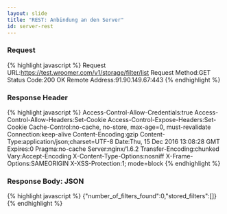 ```yaml
---
layout: slide
title: "REST: Anbindung an den Server"
id: server-rest
---
```

<section markdown="1">

### Request

{% highlight javascript %}
Request URL:https://test.wroomer.com/v1/storage/filter/list
Request Method:GET
Status Code:200 OK
Remote Address:91.90.149.67:443
{% endhighlight %}

</section>

<section markdown="1">

### Response Header

{% highlight javascript %}
Access-Control-Allow-Credentials:true
Access-Control-Allow-Headers:Set-Cookie
Access-Control-Expose-Headers:Set-Cookie
Cache-Control:no-cache, no-store, max-age=0, must-revalidate
Connection:keep-alive
Content-Encoding:gzip
Content-Type:application/json;charset=UTF-8
Date:Thu, 15 Dec 2016 13:08:28 GMT
Expires:0
Pragma:no-cache
Server:nginx/1.6.2
Transfer-Encoding:chunked
Vary:Accept-Encoding
X-Content-Type-Options:nosniff
X-Frame-Options:SAMEORIGIN
X-XSS-Protection:1; mode=block
{% endhighlight %}


</section>

<section markdown="1">

### Response Body: JSON

{% highlight javascript %}
{"number_of_filters_found":0,"stored_filters":[]}
{% endhighlight %}

</section>
